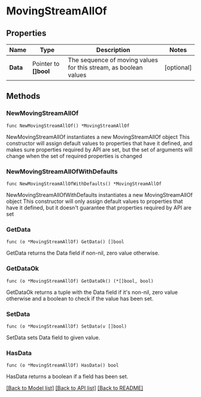 # MovingStreamAllOf

## Properties

Name | Type | Description | Notes
------------ | ------------- | ------------- | -------------
**Data** | Pointer to **[]bool** | The sequence of moving values for this stream, as boolean values | [optional] 

## Methods

### NewMovingStreamAllOf

`func NewMovingStreamAllOf() *MovingStreamAllOf`

NewMovingStreamAllOf instantiates a new MovingStreamAllOf object
This constructor will assign default values to properties that have it defined,
and makes sure properties required by API are set, but the set of arguments
will change when the set of required properties is changed

### NewMovingStreamAllOfWithDefaults

`func NewMovingStreamAllOfWithDefaults() *MovingStreamAllOf`

NewMovingStreamAllOfWithDefaults instantiates a new MovingStreamAllOf object
This constructor will only assign default values to properties that have it defined,
but it doesn't guarantee that properties required by API are set

### GetData

`func (o *MovingStreamAllOf) GetData() []bool`

GetData returns the Data field if non-nil, zero value otherwise.

### GetDataOk

`func (o *MovingStreamAllOf) GetDataOk() (*[]bool, bool)`

GetDataOk returns a tuple with the Data field if it's non-nil, zero value otherwise
and a boolean to check if the value has been set.

### SetData

`func (o *MovingStreamAllOf) SetData(v []bool)`

SetData sets Data field to given value.

### HasData

`func (o *MovingStreamAllOf) HasData() bool`

HasData returns a boolean if a field has been set.


[[Back to Model list]](../README.md#documentation-for-models) [[Back to API list]](../README.md#documentation-for-api-endpoints) [[Back to README]](../README.md)


